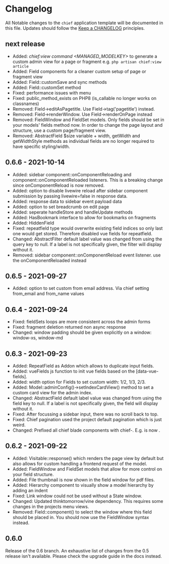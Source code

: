 # Changelog

All Notable changes to the `chief` application template will be documented in this file. Updates should follow the [Keep a CHANGELOG](http://keepachangelog.com/)
principles.

## next release

- Added: _chief:view command <MANAGED_MODELKEY>_ to generate a custom admin view for a page or fragment e.g. `php artisan chief:view article`
- Added: Field components for a cleaner custom setup of page or fragment view
- Added: Field::customSave and sync methods
- Added: Field::customSet method
- Fixed: performance issues with menu
- Fixed: public_method_exists on PHP8 (is_callable no longer works on classnames)
- Removed: Field->editAsPagetitle. Use Field->tag('pagetitle') instead.
- Removed: Field->renderWindow. Use Field->renderOnPage instead
- Removed: FieldWindow and FieldSet models. Only fields should be set in your models' fields method now. In order to change the page layout and structure, use a custom page/fragment view.
- Removed: AbstractField $size variable + width, getWidth and getWidthStyle methods as individual fields are no longer required to have specific styling/width.

## 0.6.6 - 2021-10-14

-   Added: sidebar component::onComponentReloading and component::onComponentReloaded listeners. This is a breaking change since onComponentReload is now removed.
-   Added: option to disable livewire reload after sidebar component submission by passing livewire=false in response data.
-   Added: response data to sidebar event payload data
-   Added: option to set breadcrumb on edit page
-   Added: seperate handleStore and handleUpdate methods
-   Added: HasBookmark interface to allow for bookmarks on fragments
-   Added: HiddenField
-   Fixed: repeatfield type would overwrite existing field indices so only last one would get stored. Therefore disabled vue fields for repeatfield.
-   Changed: AbstractFilter default label value was changed from using the query key to null. If a label is not specifically given, the filter will display without it.
-   Removed: sidebar component::onComponentReload event listener. use the onComponentReloaded instead

## 0.6.5 - 2021-09-27

-   Added: option to set custom from email address. Via chief setting from_email and from_name values

## 0.6.4 - 2021-09-24

-   Fixed: fieldSets loops are more consistent across the admin forms
-   Fixed: fragment deletion returned non async response
-   Changed: window padding should be given explicitly on a window: window-xs, window-md

## 0.6.3 - 2021-09-23

-   Added: RepeatField as Addon which allows to duplicate input fields.
-   Added: vueFields js function to init vue fields based on the \[data-vue-fields].
-   Added: width option for Fields to set custom width: 1/2, 1/3, 2/3.
-   Added: Model::adminConfig()->setIndexCardView() method to set a custom card view for the admin index.
-   Changed: AbstractField default label value was changed from using the field key to null. If a label is not specifically given, the field will display without it.
-   Fixed: After focussing a sidebar input, there was no scroll back to top.
-   Fixed: Chief pagination used the project default pagination which is just weird.
-   Changed: Prefixed all chief blade components with chief-. E.g. <x-icon-label> is now <x-chief-icon-label>.

## 0.6.2 - 2021-09-22

-   Added: Visitable::response() which renders the page view by default but also allows for custom handling a frontend request of the model.
-   Added: FieldWindow and FieldSet models that allow for more control on your field structure.
-   Added: File thumbnail is now shown in the field window for pdf files.
-   Added: Hierarchy component to visually show a model hierarchy by adding an indent
-   Fixed: Link window could not be used without a State window.
-   Changed: Updated thinktomorrow/vine dependency. This requires some changes in the projects menu views.
-   Removed: Field::component() to select the window where this field should be placed in. You should now use the FieldWindow syntax instead.

## 0.6.0

Release of the 0.6 branch. An exhaustive list of changes from the 0.5 release isn't available. Please check the upgrade guide in the docs instead.
